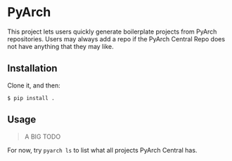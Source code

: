# PyArch

This project lets users quickly generate boilerplate projects from PyArch repositories.
Users may always add a repo if the PyArch Central Repo does not have anything that they may like.

## Installation

Clone it, and then:

```shell
$ pip install .
```

## Usage

> A BIG TODO

For now, try `pyarch ls` to list what all projects PyArch Central has.
